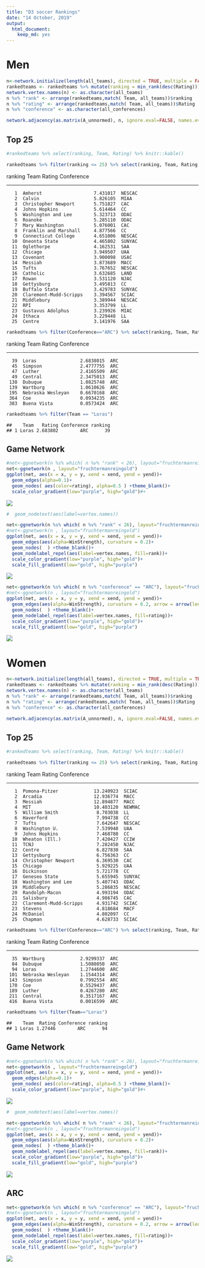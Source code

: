 ```yaml
---
title: "D3 soccer Rankings"
date: "14 October, 2019"
output: 
  html_document: 
    keep_md: yes
---
```



# Men
 








```r
n<-network.initialize(length(all_teams), directed = TRUE, multiple = FALSE)
rankedteams <- rankedteams %>% mutate(ranking = min_rank(desc(Rating)))
network.vertex.names(n) <- as.character(all_teams)
n %v% "rank" <- arrange(rankedteams,match( Team, all_teams))$ranking
n %v% "rating" <- arrange(rankedteams,match( Team, all_teams))$Rating
n %v% "conference" <- as.character(all_conferences)

network.adjacency(as.matrix(A_unnormed), n, ignore.eval=FALSE, names.eval = c("WinStrength"))
```
## Top 25

```r
#rankedteams %>% select(ranking, Team, Rating) %>% knitr::kable()

rankedteams %>% filter(ranking <= 25) %>% select(ranking, Team, Rating, Conference) %>% knitr::kable()
```



 ranking  Team                        Rating  Conference 
--------  -----------------------  ---------  -----------
       1  Amherst                   7.431017  NESCAC     
       2  Calvin                    5.826105  MIAA       
       3  Christopher Newport       5.751827  CAC        
       4  Johns Hopkins             5.614464  CC         
       5  Washington and Lee        5.323713  ODAC       
       6  Roanoke                   5.285110  ODAC       
       7  Mary Washington           5.076001  CAC        
       8  Franklin and Marshall     4.877566  CC         
       9  Connecticut College       4.651006  NESCAC     
      10  Oneonta State             4.465802  SUNYAC     
      11  Oglethorpe                4.162531  SAA        
      12  Chicago                   3.949507  UAA        
      13  Covenant                  3.900098  USAC       
      14  Messiah                   3.873689  MACC       
      15  Tufts                     3.767652  NESCAC     
      16  Catholic                  3.632685  LAND       
      17  Rowan                     3.531120  NJAC       
      18  Gettysburg                3.495813  CC         
      19  Buffalo State             3.429783  SUNYAC     
      20  Claremont-Mudd-Scripps    3.394567  SCIAC      
      21  Middlebury                3.389944  NESCAC     
      22  RPI                       3.353799  LL         
      23  Gustavus Adolphus         3.239926  MIAC       
      24  Ithaca                    3.229448  LL         
      25  Centre                    3.141976  SAA        

```r
rankedteams %>% filter(Conference=="ARC") %>% select(ranking, Team, Rating, Conference) %>% knitr::kable()
```



 ranking  Team                    Rating  Conference 
--------  ------------------  ----------  -----------
      39  Loras                2.6838015  ARC        
      45  Simpson              2.4777755  ARC        
      47  Luther               2.4165509  ARC        
      49  Central              2.3475013  ARC        
     138  Dubuque              1.0825748  ARC        
     139  Wartburg             1.0610626  ARC        
     195  Nebraska Wesleyan    0.6670168  ARC        
     364  Coe                  0.0934235  ARC        
     383  Buena Vista          0.0573424  ARC        

```r
rankedteams %>% filter(Team == "Loras")
```

```
##    Team   Rating Conference ranking
## 1 Loras 2.683802        ARC      39
```

## Game Network


```r
#net<-ggnetwork(n %s% which( n %v% "rank" < 26), layout="fruchtermanreingold")
net<-ggnetwork(n , layout="fruchtermanreingold")
ggplot(net, aes(x = x, y = y, xend = xend, yend = yend))+
  geom_edges(alpha=0.1)+
  geom_nodes( aes(color=rating), alpha=0.5 ) +theme_blank()+
  scale_color_gradient(low="purple", high="gold")#+
```

![](PullAndNetwork_files/figure-html/plotNetwork-1.png)<!-- -->

```r
#  geom_nodetext(aes(label=vertex.names))
```


```r
net<-ggnetwork(n %s% which( n %v% "rank" < 26), layout="fruchtermanreingold")
#net<-ggnetwork(n , layout="fruchtermanreingold")
ggplot(net, aes(x = x, y = y, xend = xend, yend = yend))+
  geom_edges(aes(alpha=WinStrength), curvature = 0.2)+
  geom_nodes(  ) +theme_blank()+
  geom_nodelabel_repel(aes(label=vertex.names, fill=rank))+
  scale_color_gradient(low="purple", high="gold")+
  scale_fill_gradient(low="gold", high="purple")
```

![](PullAndNetwork_files/figure-html/plottop25Men-1.png)<!-- -->



```r
net<-ggnetwork(n %s% which( n %v% "conference" == "ARC"), layout="fruchtermanreingold")
#net<-ggnetwork(n , layout="fruchtermanreingold")
ggplot(net, aes(x = x, y = y, xend = xend, yend = yend))+
  geom_edges(aes(alpha=WinStrength), curvature = 0.2, arrow = arrow(length = unit(3, "points")))+
  geom_nodes(  ) +theme_blank()+
  geom_nodelabel_repel(aes(label=vertex.names, fill=rating))+
  scale_color_gradient(low="purple", high="gold")+
  scale_fill_gradient(low="gold", high="purple")
```

![](PullAndNetwork_files/figure-html/plotARCMen-1.png)<!-- -->

# Women





```r
n<-network.initialize(length(all_teams), directed = TRUE, multiple = TRUE)
rankedteams <- rankedteams %>% mutate(ranking = min_rank(desc(Rating)))
network.vertex.names(n) <- as.character(all_teams)
n %v% "rank" <- arrange(rankedteams,match( Team, all_teams))$ranking
n %v% "rating" <- arrange(rankedteams,match( Team, all_teams))$Rating
n %v% "conference" <- as.character(all_conferences)

network.adjacency(as.matrix(A_unnormed), n, ignore.eval=FALSE, names.eval = c("WinStrength"))
```
## Top 25


```r
#rankedteams %>% select(ranking, Team, Rating) %>% knitr::kable()

rankedteams %>% filter(ranking <= 25) %>% select(ranking, Team, Rating, Conference) %>% knitr::kable()
```



 ranking  Team                         Rating  Conference 
--------  -----------------------  ----------  -----------
       1  Pomona-Pitzer             13.240923  SCIAC      
       2  Arcadia                   12.936774  MACC       
       3  Messiah                   12.894877  MACC       
       4  MIT                       10.403120  NEWMAC     
       5  William Smith              8.703038  LL         
       6  Haverford                  7.994738  CC         
       7  Tufts                      7.642647  NESCAC     
       8  Washington U.              7.539948  UAA        
       9  Johns Hopkins              7.468788  CC         
      10  Wheaton (Ill.)             7.420427  CCIW       
      11  TCNJ                       7.282450  NJAC       
      12  Centre                     6.827830  SAA        
      13  Gettysburg                 6.756363  CC         
      14  Christopher Newport        6.369530  CAC        
      15  Chicago                    5.929225  UAA        
      16  Dickinson                  5.721778  CC         
      17  Geneseo State              5.655945  SUNYAC     
      18  Washington and Lee         5.407743  ODAC       
      19  Middlebury                 5.286835  NESCAC     
      20  Randolph-Macon             4.993194  ODAC       
      21  Salisbury                  4.986745  CAC        
      22  Claremont-Mudd-Scripps     4.931742  SCIAC      
      23  Stevens                    4.818684  MACF       
      24  McDaniel                   4.802097  CC         
      25  Chapman                    4.628733  SCIAC      

```r
rankedteams %>% filter(Conference=="ARC") %>% select(ranking, Team, Rating, Conference) %>% knitr::kable()
```



 ranking  Team                    Rating  Conference 
--------  ------------------  ----------  -----------
      35  Wartburg             2.9299337  ARC        
      84  Dubuque              1.5088050  ARC        
      94  Loras                1.2744600  ARC        
     101  Nebraska Wesleyan    1.1544314  ARC        
     143  Simpson              0.7992554  ARC        
     170  Coe                  0.5529437  ARC        
     189  Luther               0.4267280  ARC        
     211  Central              0.3517167  ARC        
     416  Buena Vista          0.0016599  ARC        

```r
rankedteams %>% filter(Team=="Loras")
```

```
##    Team  Rating Conference ranking
## 1 Loras 1.27446        ARC      94
```

## Game Network


```r
#net<-ggnetwork(n %s% which( n %v% "rank" < 26), layout="fruchtermanreingold")
net<-ggnetwork(n , layout="fruchtermanreingold")
ggplot(net, aes(x = x, y = y, xend = xend, yend = yend))+
  geom_edges(alpha=0.1)+
  geom_nodes( aes(color=rating), alpha=0.5 ) +theme_blank()+
  scale_color_gradient(low="purple", high="gold")#+
```

![](PullAndNetwork_files/figure-html/plotNetworkWomen-1.png)<!-- -->

```r
#  geom_nodetext(aes(label=vertex.names))
```




```r
net<-ggnetwork(n %s% which( n %v% "rank" < 26), layout="fruchtermanreingold")
#net<-ggnetwork(n , layout="fruchtermanreingold")
ggplot(net, aes(x = x, y = y, xend = xend, yend = yend))+
  geom_edges(aes(alpha=WinStrength), curvature = 0.2)+
  geom_nodes(  ) +theme_blank()+
  geom_nodelabel_repel(aes(label=vertex.names, fill=rank))+
  scale_color_gradient(low="purple", high="gold")+
  scale_fill_gradient(low="gold", high="purple")
```

![](PullAndNetwork_files/figure-html/plottop25Women-1.png)<!-- -->

## ARC


```r
net<-ggnetwork(n %s% which( n %v% "conference" == "ARC"), layout="fruchtermanreingold")
#net<-ggnetwork(n , layout="fruchtermanreingold")
ggplot(net, aes(x = x, y = y, xend = xend, yend = yend))+
  geom_edges(aes(alpha=WinStrength), curvature = 0.2, arrow = arrow(length = unit(3, "points")))+
  geom_nodes(  ) +theme_blank()+
  geom_nodelabel_repel(aes(label=vertex.names, fill=rating))+
  scale_color_gradient(low="purple", high="gold")+
  scale_fill_gradient(low="gold", high="purple")
```

![](PullAndNetwork_files/figure-html/plotARCWomen-1.png)<!-- -->
